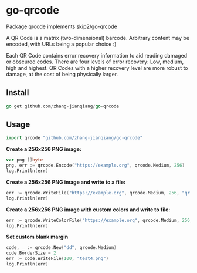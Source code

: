 # go-qrcode 

Package qrcode implements [skip2/go-qrcode](https://github.com/skip2/go-qrcode)

A QR Code is a matrix (two-dimensional) barcode. Arbitrary content may be encoded, with URLs being a popular choice :)

Each QR Code contains error recovery information to aid reading damaged or obscured codes. There are four levels of error recovery: Low, medium, high and highest. QR Codes with a higher recovery level are more robust to damage, at the cost of being physically larger.

## Install

```go
go get github.com/zhang-jianqiang/go-qrcode
```

## Usage

```go
import qrcode "github.com/zhang-jianqiang/go-qrcode"
```

**Create a 256x256 PNG image:**

```go
var png []byte
png, err := qrcode.Encode("https://example.org", qrcode.Medium, 256)
log.Println(err)
```

**Create a 256x256 PNG image and write to a file:**

```go
err := qrcode.WriteFile("https://example.org", qrcode.Medium, 256, "qr.png")
log.Println(err)
```

**Create a 256x256 PNG image with custom colors and write to file:**

```go
err := qrcode.WriteColorFile("https://example.org", qrcode.Medium, 256, color.Black, color.White, "qr.png")
log.Println(err)
```

**Set custom blank margin**
```go
code, _ := qrcode.New("dd", qrcode.Medium)
code.BorderSize = 2
err := code.WriteFile(100, "test4.png")
log.Println(err)
```
